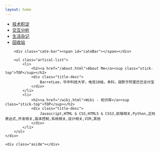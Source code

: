 ```yaml
---
layout: home
---
```


<div class="index-content opinion">
    <div class="section">
        <ul class="artical-cate">
            <li><a href="/"><span>技术积淀</span></a></li>
            <li><a href="/opinion"><span>交互分析</span></a></li>
            <li><a href="/life"><span>生活杂记</span></a></li>
            <li class="on"><a href="/trash"><span>回收站</span></a></li>
        </ul>

        <div class="cate-bar"><span id="cateBar"></span></div>

        <ul class="artical-list">
            <li>
                <h2><a href="/about.html">About Me</a><sup class="stick-top">TOP</sup></h2>
                <div class="title-desc">
                    BarretLee，华中科技大学，电信10级，本科，就职于阿里巴巴支付宝
                </div>
            </li>
            <li>
                <h2><a href="/wiki.html">Wiki - 知识库</a><sup class="stick-top">TOP</sup></h2>
                <div class="title-desc">
                    Javascript,HTML & CSS,HTML5 & CSS3,前端相关,Python,正则表达式,开发相关,版本控制,系统相关,设计相关,VIM,其他
                </div>
            </li>
        </ul>
    </div>

    <div class="aside"></div>
</div>
